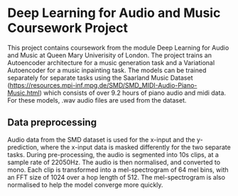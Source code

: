 # Deep Learning for Audio and Music Coursework Project

This project contains coursework from the module Deep Learning for Audio and Music at Queen Mary Univerisity of London. The project trains an Autoencoder architecture for a music generation task and a Variational Autoencoder for a music inpainting task. 
The models can be trained separately for separate tasks using the Saarland Music Dataset (https://resources.mpi-inf.mpg.de/SMD/SMD_MIDI-Audio-Piano-Music.html) which consists of over 9.2 hours of piano audio and midi data. For these models, .wav audio files are used from the dataset.

## Data preprocessing

Audio data from the SMD dataset is used for the x-input and the y-prediction, where the x-input data is masked differently for the two separate tasks. During pre-processing, the audio is segmented into 10s clips, at a sample rate of 22050Hz. The audio is then normalised, and converted to mono. Each clip is transformed into a mel-spectrogram of 64 mel bins, with an FFT size of 1024 over a hop length of 512. The mel-spectrogram is also normalised to help the model converge more quickly. 
